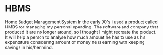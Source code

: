 # HBMS
Home Budget Management System
In the early 90's i used a product called HMBS for managing my personal spending. The software and company that produced it are no longer around, so I thought I might recreate the product. 
It will help a person to analyse how much amount he has to use as his expenditure considering amount of money he is earning with keeping savings in his/her mind. 
